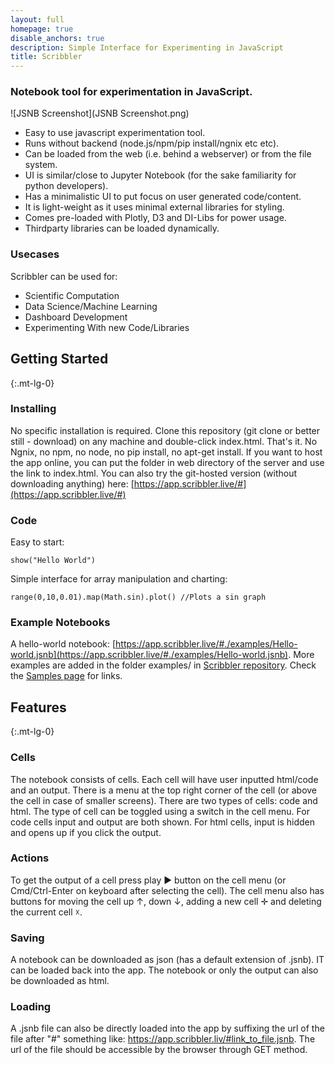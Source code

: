 ```yaml
---
layout: full
homepage: true
disable_anchors: true
description: Simple Interface for Experimenting in JavaScript 
title: Scribbler
---
```


### Notebook tool for experimentation in JavaScript.

![JSNB Screenshot](JSNB Screenshot.png)
- Easy to use javascript experimentation tool.
- Runs without backend (node.js/npm/pip install/ngnix etc etc). 
- Can be loaded from the web (i.e. behind a webserver) or from the file system.
- UI is similar/close to Jupyter Notebook (for the sake familiarity for python developers).
- Has a minimalistic UI to put focus on user generated code/content.
- It is light-weight as it uses minimal external libraries for styling.
- Comes pre-loaded with Plotly, D3 and DI-Libs for power usage.
- Thirdparty libraries can be loaded dynamically.

### Usecases
Scribbler can be used for:
- Scientific Computation
- Data Science/Machine Learning
- Dashboard Development
- Experimenting With new Code/Libraries




<div class="row">
<div class="col-lg-6" markdown="1">

## Getting Started
{:.mt-lg-0}

### Installing
No specific installation is required. Clone this repository (git clone or better still - download) on any machine and double-click index.html. That's it. No Ngnix, no npm, no node, no pip install, no apt-get install. If you want to host the app online, you can put the folder in web directory of the server and use the link to index.html. You can also try the git-hosted version (without downloading anything) here: [https://app.scribbler.live/#](https://app.scribbler.live/#)

### Code 
Easy to start:
    
    show("Hello World")
        
Simple interface for array manipulation and charting:
    
    range(0,10,0.01).map(Math.sin).plot() //Plots a sin graph
    
### Example Notebooks
A hello-world notebook: [https://app.scribbler.live/#./examples/Hello-world.jsnb](https://app.scribbler.live/#./examples/Hello-world.jsnb). More examples are added in the folder examples/ in [Scribbler repository](https://github.com/gopi-suvanam/scribbler). Check the [Samples page](/documentation/samples.html) for links.
  
</div>
<div class="col-lg-6" markdown="1">

## Features
{:.mt-lg-0}

### Cells
The notebook consists of cells. Each cell will have user inputted html/code and an output. There is a menu at the top right corner of the cell (or above the cell in case of smaller screens). There are two types of cells: code and html. The type of cell can be toggled using a switch in the cell menu. For code cells input and output are both shown. For html cells, input is hidden and opens up if you click the output.

### Actions
To get the output of a cell press play ► button on the cell menu (or Cmd/Ctrl-Enter on keyboard after selecting the cell). The cell menu also has buttons for moving the cell up ↑, down ↓, adding a new cell ✛ and deleting the current cell ☓.

### Saving
A notebook can be downloaded as json (has a default extension of .jsnb). IT can be loaded back into the app. The notebook or only the output can also be downloaded as html.

### Loading
A .jsnb file can also be directly loaded into the app by suffixing the url of the file after "#" something like: https://app.scribbler.liv/#link_to_file.jsnb. The url of the file should be accessible by the browser through GET method.



</div>
</div>


